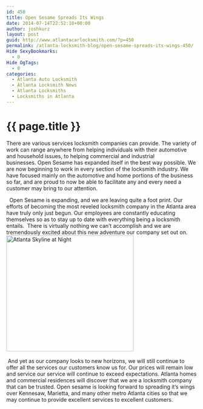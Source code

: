 ```yaml
---
id: 450
title: Open Sesame Spreads Its Wings
date: 2014-07-14T22:52:18+00:00
author: joshkurz
layout: post
guid: http://www.atlantacarlocksmith.com/?p=450
permalink: /atlanta-locksmith-blog/open-sesame-spreads-its-wings-450/
Hide SexyBookmarks:
  - 0
Hide OgTags:
  - 0
categories:
  - Atlanta Auto Locksmith
  - Atlanta Locksmith News
  - Atlanta Locksmiths
  - Locksmiths in Atlanta
---
```


{{ page.title }}
================

<div class="pf-content">
  <p>
    There are various services locksmith companies can provide. The variety of work can range anywhere from helping individuals with their automotive and household issues, to helping commercial and industrial businesses. Open Sesame has expanded itself in the best way possible. We are now beginning to work in every section of the locksmith industry. We have focused mainly on the automotive and home portions of the business so far, and are proud to now be able to facilitate any and every need a customer may bring to our attention.
  </p>
  
  <div>
      Open Sesame is expanding, and we are leaving quite a foot print. Our efforts of becoming the most reveled locksmith company in the Atlanta area have truly only just begun. Our employees are constantly educating themselves so as to stay up to date with everything being a locksmith entails.  There is virtually nothing we can&#8217;t accomplish and we are tremendously excited about this new adventure our company set out on.
  </div>
  
  <div>
    <a href="{{site.baseurl}}/images/opensesame/uploads/2014/07/atlanta-skyline-night-b.jpg"><img class=" wp-image-451 alignright" alt="Atlanta Skyline at Night" src="{{site.baseurl}}/images/opensesame/uploads/2014/07/atlanta-skyline-night-b.jpg" width="336" height="306" /></a>
  </div>
  
  <div>
  </div>
  
  <div>
      <br /> And yet as our company looks to new horizons, we will still continue to offer all the services our customers know us for. Our prices will remain low and service our service will continue to exceed expectations. Atlanta homes and commercial residences will discover that we are a locksmith company that can be trusted. Open sesame is looking forward to spreading it&#8217;s wings over Kennesaw, Marietta, and many other metro Atlanta cities so that we may continue to provide excellent services to excellent customers.
  </div>
</div>
